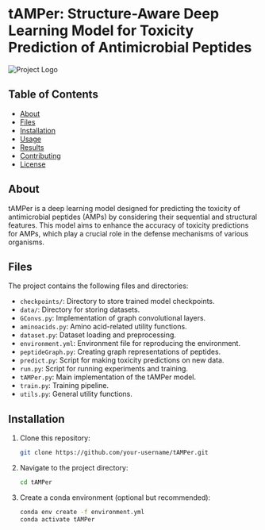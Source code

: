 # tAMPer: Structure-Aware Deep Learning Model for Toxicity Prediction of Antimicrobial Peptides

![Project Logo](link_to_your_logo.png) <!-- If you have a project logo, include it here -->

## Table of Contents

- [About](#about)
- [Files](#files)
- [Installation](#installation)
- [Usage](#usage)
- [Results](#results)
- [Contributing](#contributing)
- [License](#license)

## About

tAMPer is a deep learning model designed for predicting the toxicity of antimicrobial peptides (AMPs) by considering their sequential and structural features. This model aims to enhance the accuracy of toxicity predictions for AMPs, which play a crucial role in the defense mechanisms of various organisms.

## Files

The project contains the following files and directories:

- `checkpoints/`: Directory to store trained model checkpoints.
- `data/`: Directory for storing datasets.
- `GConvs.py`: Implementation of graph convolutional layers.
- `aminoacids.py`: Amino acid-related utility functions.
- `dataset.py`: Dataset loading and preprocessing.
- `environment.yml`: Environment file for reproducing the environment.
- `peptideGraph.py`: Creating graph representations of peptides.
- `predict.py`: Script for making toxicity predictions on new data.
- `run.py`: Script for running experiments and training.
- `tAMPer.py`: Main implementation of the tAMPer model.
- `train.py`: Training pipeline.
- `utils.py`: General utility functions.

## Installation

1. Clone this repository:

   ```bash
   git clone https://github.com/your-username/tAMPer.git 
   ```
2. Navigate to the project directory:
   ```bash
   cd tAMPer
   ```
3. Create a conda environment (optional but recommended):
   ```bash
   conda env create -f environment.yml
   conda activate tAMPer
   ```
